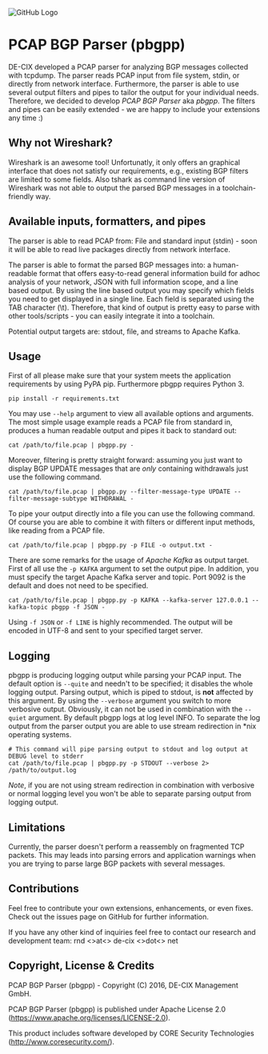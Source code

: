 ![GitHub Logo](https://cdn.rawgit.com/de-cix/pbgp-parser/master/logo_pbgpp.svg)

# PCAP BGP Parser (pbgpp)
DE-CIX developed a PCAP parser for analyzing BGP messages collected with tcpdump. The parser reads PCAP input from file system, stdin, or directly from network interface. Furthermore, the parser is able to use several output filters and pipes to tailor the output for your individual needs. Therefore, we decided to develop *PCAP BGP Parser* aka *pbgpp*. The filters and pipes can be easily extended - we are happy to include your extensions any time :)

## Why not Wireshark?
Wireshark is an awesome tool! Unfortunatly, it only offers an graphical interface that does not satisfy our requirements, e.g., existing BGP filters are limited to some fields. Also tshark as command line version of Wireshark was not able to output the parsed BGP messages in a toolchain-friendly way.

## Available inputs, formatters, and pipes
The parser is able to read PCAP from: File and standard input (stdin) - soon it will be able to read live packages directly from network interface.

The parser is able to format the parsed BGP messages into: a human-readable format that offers easy-to-read general information build for adhoc analysis of your network, JSON with full information scope, and a line based output. By using the line based output you may specify which fields you need to get displayed in a single line. Each field is separated using the TAB character (\t). Therefore, that kind of output is pretty easy to parse with other tools/scripts - you can easily integrate it into a toolchain.

Potential output targets are: stdout, file, and streams to Apache Kafka.

## Usage
First of all please make sure that your system meets the application requirements by using PyPA pip. Furthermore pbgpp requires Python 3.

    pip install -r requirements.txt

You may use `--help` argument to view all available options and arguments. The most simple usage example reads a PCAP file from standard in, produces a human readable output and pipes it back to standard out:

    cat /path/to/file.pcap | pbgpp.py -
    
Moreover, filtering is pretty straight forward: assuming you just want to display BGP UPDATE messages that are _only_ containing withdrawals just use the following command.

    cat /path/to/file.pcap | pbgpp.py --filter-message-type UPDATE --filter-message-subtype WITHDRAWAL -
    
To pipe your output directly into a file you can use the following command. Of course you are able to combine it with filters or different input methods, like reading from a PCAP file.

    cat /path/to/file.pcap | pbgpp.py -p FILE -o output.txt -

There are some remarks for the usage of *Apache Kafka* as output target. First of all use the `-p KAFKA` argument to set the output pipe. In addition, you must specify the target Apache Kafka server and topic. Port 9092 is the default and does not need to be specified.

    cat /path/to/file.pcap | pbgpp.py -p KAFKA --kafka-server 127.0.0.1 --kafka-topic pbgpp -f JSON -
    
Using `-f JSON` or `-f LINE` is highly recommended. The output will be encoded in UTF-8 and sent to your specified target server.

## Logging
pbgpp is producing logging output while parsing your PCAP input. The default option is `--quite` and needn't to be specified; it disables the whole logging output. Parsing output, which is piped to stdout, is **not** affected by this argument. By using the `--verbose` argument you switch to more verbosive output. Obviously, it can not be used in combination with the `--quiet` argument. By default pbgpp logs at log level INFO. To separate the log output from the parser output you are able to use stream redirection in \*nix operating systems.

    # This command will pipe parsing output to stdout and log output at DEBUG level to stderr
    cat /path/to/file.pcap | pbgpp.py -p STDOUT --verbose 2> /path/to/output.log
    
*Note*, if you are not using stream redirection in combination with verbosive or normal logging level you won't be able to separate parsing output from logging output.

## Limitations
Currently, the parser doesn't perform a reassembly on fragmented TCP packets. This may leads into parsing errors and application warnings when you are trying to parse large BGP packets with several messages.

## Contributions
Feel free to contribute your own extensions, enhancements, or even fixes. Check out the issues page on GitHub for further information.

If you have any other kind of inquiries feel free to contact our research and development team: rnd <>at<> de-cix <>dot<> net

## Copyright, License & Credits
PCAP BGP Parser (pbgpp) - Copyright (C) 2016, DE-CIX Management GmbH.

PCAP BGP Parser (pbgpp) is published under Apache License 2.0 (https://www.apache.org/licenses/LICENSE-2.0).

This product includes software developed by CORE Security Technologies (http://www.coresecurity.com/).
